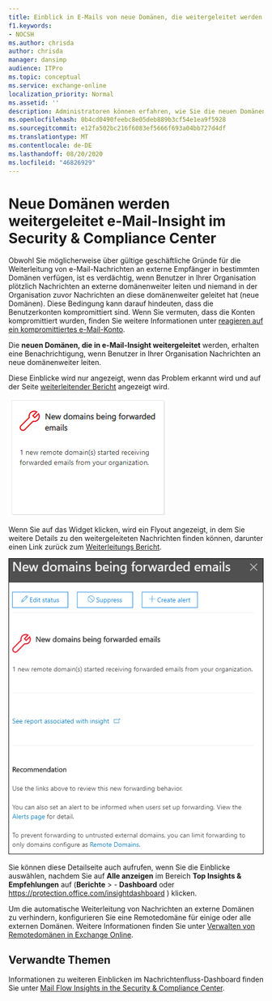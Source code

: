 ```yaml
---
title: Einblick in E-Mails von neue Domänen, die weitergeleitet werden
f1.keywords:
- NOCSH
ms.author: chrisda
author: chrisda
manager: dansimp
audience: ITPro
ms.topic: conceptual
ms.service: exchange-online
localization_priority: Normal
ms.assetid: ''
description: Administratoren können erfahren, wie Sie die neuen Domänen, die als e-Mail-Insight weitergeleitet werden, in der modernen Exchange-Verwaltungskonsole verwenden, um zu untersuchen, wann Benutzer in Ihrer Organisation Nachrichten an externe domänenweiter leiten, an die noch nie weitergeleitet wurde.
ms.openlocfilehash: 0b4cd0490feebc8e05deb889b3cf54e1ea9f5928
ms.sourcegitcommit: e12fa502bc216f6083ef5666f693a04bb727d4df
ms.translationtype: MT
ms.contentlocale: de-DE
ms.lasthandoff: 08/20/2020
ms.locfileid: "46826929"
---
```

# <a name="new-domains-being-forwarded-email-insight-in-the-security--compliance-center"></a>Neue Domänen werden weitergeleitet e-Mail-Insight im Security & Compliance Center

Obwohl Sie möglicherweise über gültige geschäftliche Gründe für die Weiterleitung von e-Mail-Nachrichten an externe Empfänger in bestimmten Domänen verfügen, ist es verdächtig, wenn Benutzer in Ihrer Organisation plötzlich Nachrichten an externe domänenweiter leiten und niemand in der Organisation zuvor Nachrichten an diese domänenweiter geleitet hat (neue Domänen). Diese Bedingung kann darauf hindeuten, dass die Benutzerkonten kompromittiert sind. Wenn Sie vermuten, dass die Konten kompromittiert wurden, finden Sie weitere Informationen unter [reagieren auf ein kompromittiertes e-Mail-Konto](https://docs.microsoft.com/microsoft-365/security/office-365-security/responding-to-a-compromised-email-account).

Die **neuen Domänen, die in e-Mail-Insight weitergeleitet** werden, erhalten eine Benachrichtigung, wenn Benutzer in Ihrer Organisation Nachrichten an neue domänenweiter leiten.

Diese Einblicke wird nur angezeigt, wenn das Problem erkannt wird und auf der Seite [weiterleitender Bericht](view-mail-flow-reports.md#forwarding-report) angezeigt wird.

![Einblick in E-Mails von neue Domänen, die weitergeleitet werden](../../media/mfi-new-domains-being-forwarded.png)

Wenn Sie auf das Widget klicken, wird ein Flyout angezeigt, in dem Sie weitere Details zu den weitergeleiteten Nachrichten finden können, darunter einen Link zurück zum [Weiterleitungs Bericht](view-mail-flow-reports.md#forwarding-report).

![Details-Flyout, das nach dem Klicken auf die weiterzuleitenden neuen Domänen angezeigt wird e-Mail Insight](../../media/mfi-new-domains-being-forwarded-details.png)

Sie können diese Detailseite auch aufrufen, wenn Sie die Einblicke auswählen, nachdem Sie auf **Alle anzeigen** im Bereich **Top Insights & Empfehlungen** auf (**Berichte** \> - **Dashboard** oder <https://protection.office.com/insightdashboard> ) klicken.

Um die automatische Weiterleitung von Nachrichten an externe Domänen zu verhindern, konfigurieren Sie eine Remotedomäne für einige oder alle externen Domänen. Weitere Informationen finden Sie unter [Verwalten von Remotedomänen in Exchange Online](https://docs.microsoft.com/Exchange/mail-flow-best-practices/remote-domains/manage-remote-domains).

## <a name="related-topics"></a>Verwandte Themen

Informationen zu weiteren Einblicken im Nachrichtenfluss-Dashboard finden Sie unter [Mail Flow Insights in the Security & Compliance Center](mail-flow-insights-v2.md).
